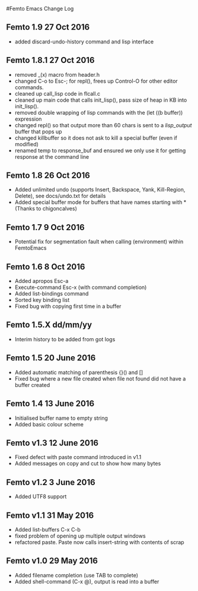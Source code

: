 #Femto Emacs Change Log

## Femto 1.9 27 Oct 2016
* added discard-undo-history command and lisp interface

## Femto 1.8.1 27 Oct 2016
* removed _(x) macro from header.h
* changed C-o to Esc-; for repl(), frees up Control-O for other editor commands.
* cleaned up call_lisp code in flcall.c
* cleaned up main code that calls init_lisp(), pass size of heap in KB into init_lisp().
* removed double wrapping of lisp commands with the (let ((b buffer)) expression
* changed repl() so that output more than 60 chars is sent to a *lisp_output* buffer that pops up
* changed killbuffer so it does not ask to kill a special buffer (even if modified)
* renamed temp to response_buf and ensured we only use it for getting response at the command line

## Femto 1.8 26 Oct 2016
* Added unlimited undo (supports Insert, Backspace, Yank, Kill-Region, Delete), see docs/undo.txt for details
* Added special buffer mode for buffers that have names starting with * (Thanks to chigoncalves)

## Femto 1.7 9 Oct 2016
* Potential fix for segmentation fault when calling (environment) within FemtoEmacs

## Femto 1.6 8 Oct 2016
* Added apropos Esc-a
* Execute-command Esc-x (with command completion)
* Added list-bindings command
* Sorted key binding list
* Fixed bug with copying first time in a buffer

## Femto 1.5.X dd/mm/yy
* Interim history to be added from got logs

## Femto 1.5 20 June 2016
* Added automatic matching of parenthesis {}() and []
* Fixed bug where a new file created when file not found did not have a buffer created

## Femto 1.4 13 June 2016
* Initialised buffer name to empty string
* Added basic colour scheme

## Femto v1.3 12 June 2016
* Fixed defect with paste command introduced in v1.1
* Added messages on copy and cut to show how many bytes

## Femto v1.2 3 June 2016
* Added UTF8 support

## Femto v1.1 31 May 2016
* Added list-buffers C-x C-b
* fixed problem of opening up multiple output windows
* refactored paste.  Paste now calls insert-string with contents of scrap

## Femto v1.0 29 May 2016
* Added filename completion (use TAB to complete)
* Added shell-command (C-x @), output is read into a buffer
